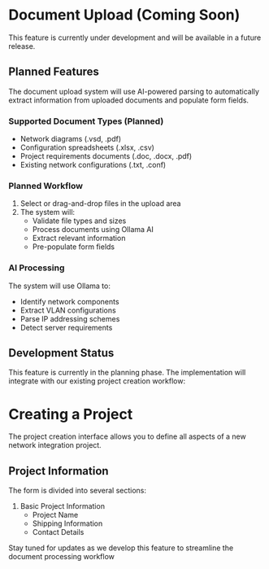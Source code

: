 # Document Upload (Coming Soon)

This feature is currently under development and will be available in a future release.

## Planned Features

The document upload system will use AI-powered parsing to automatically extract information from uploaded documents and populate form fields.

### Supported Document Types (Planned)

- Network diagrams (.vsd, .pdf)
- Configuration spreadsheets (.xlsx, .csv)
- Project requirements documents (.doc, .docx, .pdf)
- Existing network configurations (.txt, .conf)

### Planned Workflow

1. Select or drag-and-drop files in the upload area
2. The system will:
   - Validate file types and sizes
   - Process documents using Ollama AI
   - Extract relevant information
   - Pre-populate form fields

### AI Processing

The system will use Ollama to:

- Identify network components
- Extract VLAN configurations
- Parse IP addressing schemes
- Detect server requirements

## Development Status

This feature is currently in the planning phase. The implementation will integrate with our existing project creation workflow:


# Creating a Project

The project creation interface allows you to define all aspects of a new network integration project.

## Project Information

The form is divided into several sections:

1. Basic Project Information
   - Project Name
   - Shipping Information
   - Contact Details

Stay tuned for updates as we develop this feature to streamline the document processing workflow
